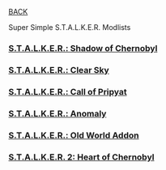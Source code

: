 
[BACK](..)

Super Simple S.T.A.L.K.E.R. Modlists

### [S.T.A.L.K.E.R.: Shadow of Chernobyl](./soc)

### [S.T.A.L.K.E.R.: Clear Sky](./cs)

### [S.T.A.L.K.E.R.: Call of Pripyat](./cop)

### [S.T.A.L.K.E.R.: Anomaly](./anomaly)

### [S.T.A.L.K.E.R.: Old World Addon](./owa)

### [S.T.A.L.K.E.R. 2: Heart of Chernobyl](./s2hoc)